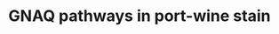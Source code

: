 ---
annotations:
- id: CL:0000115
  parent: native cell
  type: Cell Type Ontology
  value: endothelial cell
- id: DOID:0111563
  parent: cardiovascular system disease
  type: Disease Ontology
  value: Sturge-Weber syndrome
- id: DOID:1271
  parent: cardiovascular system disease
  type: Disease Ontology
  value: capillary disease
- id: DOID:178
  parent: cardiovascular system disease
  type: Disease Ontology
  value: vascular disease
authors:
- Eweitz
- AlexanderPico
citedin: ''
communities: []
description: Port-wine stains are caused by somatic, mosaic mutations in the GNAQ
  gene.  The pathogenic variant is usually a p.R183Q (c.G548A) mutation in guanine
  nucleotide binding protein alpha subunit q (GNAQ), primarily expressed in endothelial
  cells.  This pathway shows predicted downstream targets of GNAQ that have been implicated
  in cell proliferation and survival, which leads to angiogenesis and capillary overgrowth.  The
  resulting capillary malformation (CM) causes visibly pink, dark red, or purple discoloration
  of skin. Such "port wine stain" (PWS) of the skin is usually apparent at birth.  It
  has a prevalence of 3-5 children per 1000 live births.  PWS lesions, also known
  as nevus flammeus, are permanent but treatable by laser and topical therapies.  In
  approximately 1 in 50,000 newborns, PWS is associated with Sturge-Weber syndrome
  (SWS), a more serious condition that has symptoms including glaucoma, seizures,
  and developmental delay.  This diagram is based on figure 2 in Van Trigt et al.
  (2022).
last-edited: 2024-01-23
ndex: null
organisms:
- Homo sapiens
redirect_from:
- /index.php/Pathway:WP5437
- /instance/WP5437
- /instance/WP5437_r128061
revision: r128061
schema-jsonld:
- '@context': https://schema.org/
  '@id': https://wikipathways.github.io/pathways/WP5437.html
  '@type': Dataset
  creator:
    '@type': Organization
    name: WikiPathways
  description: Port-wine stains are caused by somatic, mosaic mutations in the GNAQ
    gene.  The pathogenic variant is usually a p.R183Q (c.G548A) mutation in guanine
    nucleotide binding protein alpha subunit q (GNAQ), primarily expressed in endothelial
    cells.  This pathway shows predicted downstream targets of GNAQ that have been
    implicated in cell proliferation and survival, which leads to angiogenesis and
    capillary overgrowth.  The resulting capillary malformation (CM) causes visibly
    pink, dark red, or purple discoloration of skin. Such "port wine stain" (PWS)
    of the skin is usually apparent at birth.  It has a prevalence of 3-5 children
    per 1000 live births.  PWS lesions, also known as nevus flammeus, are permanent
    but treatable by laser and topical therapies.  In approximately 1 in 50,000 newborns,
    PWS is associated with Sturge-Weber syndrome (SWS), a more serious condition that
    has symptoms including glaucoma, seizures, and developmental delay.  This diagram
    is based on figure 2 in Van Trigt et al. (2022).
  keywords:
  - AKT
  - AMOT
  - G-beta
  - G-gamma
  - GNAQ
  - MAP2K1
  - MAP2K2
  - MAP2K3
  - MAP2K4
  - MAP2K5
  - MAP2K6
  - MAP2K7
  - MAPK1
  - MAPK3
  - MTOR
  - NFKB1
  - PDPK1
  - PI3K
  - PKC
  - PLC
  - RAC1
  - RAF1
  - RHOA
  - TRIO
  - YAP1
  license: CC0
  name: GNAQ pathways in port-wine stain
seo: CreativeWork
title: GNAQ pathways in port-wine stain
wpid: WP5437
---